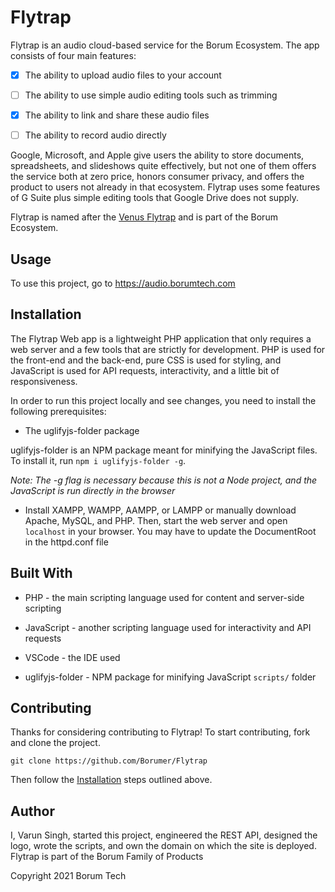 # Flytrap

Flytrap is an audio cloud-based service for the Borum Ecosystem. The app consists of four main features:

 - [x] The ability to upload audio files to your account
 
 - [ ] The ability to use simple audio editing tools such as trimming
 
 - [x] The ability to link and share these audio files
 
 - [ ] The ability to record audio directly

Google, Microsoft, and Apple give users the ability to store documents, spreadsheets, and slideshows quite effectively, but not one of them offers the service both at zero price, honors consumer privacy, and offers the product to users not already in that ecosystem. Flytrap uses some features of G Suite plus simple editing tools that Google Drive does not supply.

Flytrap is named after the [Venus Flytrap](https://en.wikipedia.org/wiki/Venus_flytrap) and is part of the Borum Ecosystem.

## Usage

To use this project, go to https://audio.borumtech.com

## Installation

The Flytrap Web app is a lightweight PHP application that only requires a web server and a few tools that are strictly for development. PHP is used for the front-end and the back-end, pure CSS is used for styling, and JavaScript is used for API requests, interactivity, and a little bit of responsiveness. 

In order to run this project locally and see changes, you need to install the following prerequisites:

- The uglifyjs-folder package

uglifyjs-folder is an NPM package meant for minifying the JavaScript files. To install it, run `npm i uglifyjs-folder -g`.

_Note: The -g flag is necessary because this is not a Node project, and the JavaScript is run directly in the browser_

- Install XAMPP, WAMPP, AAMPP, or LAMPP or manually download Apache, MySQL, and PHP. Then, start the web server and open `localhost` in your browser. You may have to update the DocumentRoot in the httpd.conf file

## Built With

- PHP - the main scripting language used for content and server-side scripting

- JavaScript - another scripting language used for interactivity and API requests

- VSCode - the IDE used

- uglifyjs-folder - NPM package for minifying JavaScript `scripts/` folder

## Contributing

Thanks for considering contributing to Flytrap! To start contributing, fork and clone the project.

`git clone https://github.com/Borumer/Flytrap`

Then follow the [Installation](#Installation) steps outlined above.

## Author

I, Varun Singh, started this project, engineered the REST API, designed the logo, wrote the scripts, and own the domain on which the site is deployed. Flytrap is part of the Borum Family of Products

Copyright 2021 Borum Tech
